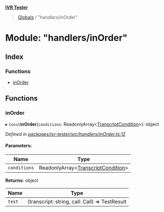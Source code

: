 **[IVR Tester](../README.md)**

> [Globals](../README.md) / "handlers/inOrder"

# Module: "handlers/inOrder"

## Index

### Functions

* [inOrder](_handlers_inorder_.md#inorder)

## Functions

### inOrder

▸ `Const`**inOrder**(`conditions`: ReadonlyArray\<[TranscriptCondition](../interfaces/_conditions_transcriptcondition_.transcriptcondition.md)>): object

*Defined in [packages/ivr-tester/src/handlers/inOrder.ts:12](https://github.com/SketchingDev/ivr-tester/blob/f7aae90/packages/ivr-tester/src/handlers/inOrder.ts#L12)*

#### Parameters:

Name | Type |
------ | ------ |
`conditions` | ReadonlyArray\<[TranscriptCondition](../interfaces/_conditions_transcriptcondition_.transcriptcondition.md)> |

**Returns:** object

Name | Type |
------ | ------ |
`test` | (transcript: string, call: Call) => TestResult |

